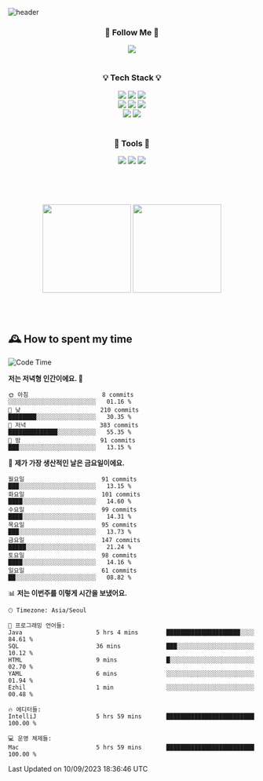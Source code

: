 ![header](https://capsule-render.vercel.app/api?type=waving&color=0:FFE29F,50:FFA99F,100:FF719A&height=300&fontAlignY=40&section=header&text=sung%20eun&fontSize=80&fontColor=FFFFFF)

<div align="center">
	<h3>🐹  Follow Me  🐹</h3>
	<a href="https://velog.io/@saeun05" target="_blank"><img src="https://img.shields.io/badge/Velog-20C997?style=flat&logo=velog&logoColor=white"/></a><br><br>
	<h3>💡  Tech Stack  💡</h3>
	<img src="https://img.shields.io/badge/Java-0078D4?style=flat"/>
	<img src="https://img.shields.io/badge/Spring-6DB33F?style=flat&logo=spring&logoColor=white"/>
	<img src="https://img.shields.io/badge/SpringBoot-6DB33F?style=flat&logo=springboot&logoColor=white"/><br>
	<img src="https://img.shields.io/badge/HTML5-E34F26?style=flat&logo=html5&logoColor=white"/>
	<img src="https://img.shields.io/badge/CSS3-1572B6?style=flat&logo=css3&logoColor=white"/>
	<img src="https://img.shields.io/badge/jQuery-0769AD?style=flat&logo=jquery&logoColor=white"/><br>
	<img src="https://img.shields.io/badge/MySQL-4479A1?style=flat&logo=mysql&logoColor=white"/>
	<img src="https://img.shields.io/badge/oracle-F80000?style=flat&logo=oracle&logoColor=white"/><br><br>
	<h3>🔦  Tools  🔦</h3>
	<img src="https://img.shields.io/badge/intelliJ IDEA-000000?style=flat&logo=intellijidea&logoColor=white"/>
	<img src="https://img.shields.io/badge/Notion-F9DC3E?style=flat&logo=notion&logoColor=white"/>
	<img src="https://img.shields.io/badge/Git-F05032?style=flat&logo=git&logoColor=white"/><br><br>
</div>

<br><br>

<div align="center">
  <img style="height:180px" src="https://github-readme-stats.vercel.app/api?username=sungeunn&show_icons=true&theme=omni&locale=kr"/>
  <img style="height:180px" src="https://github-readme-stats.vercel.app/api/top-langs/?username=sungeunn&theme=omni&layout=compact&locale=kr"/>
</div>

<br><br>

## 🕰 How to spent my time
<!--START_SECTION:waka-->
![Code Time](http://img.shields.io/badge/Code%20Time-162%20hrs%2034%20mins-blue)

**저는 저녁형 인간이에요. 🦉** 

```text
🌞 아침                     8 commits           ░░░░░░░░░░░░░░░░░░░░░░░░░   01.16 % 
🌆 낮　                     210 commits         ████████░░░░░░░░░░░░░░░░░   30.35 % 
🌃 저녁                     383 commits         ██████████████░░░░░░░░░░░   55.35 % 
🌙 밤　                     91 commits          ███░░░░░░░░░░░░░░░░░░░░░░   13.15 % 
```
📅 **제가 가장 생산적인 날은 금요일이에요.** 

```text
월요일                      91 commits          ███░░░░░░░░░░░░░░░░░░░░░░   13.15 % 
화요일                      101 commits         ████░░░░░░░░░░░░░░░░░░░░░   14.60 % 
수요일                      99 commits          ████░░░░░░░░░░░░░░░░░░░░░   14.31 % 
목요일                      95 commits          ███░░░░░░░░░░░░░░░░░░░░░░   13.73 % 
금요일                      147 commits         █████░░░░░░░░░░░░░░░░░░░░   21.24 % 
토요일                      98 commits          ████░░░░░░░░░░░░░░░░░░░░░   14.16 % 
일요일                      61 commits          ██░░░░░░░░░░░░░░░░░░░░░░░   08.82 % 
```


📊 **저는 이번주를 이렇게 시간을 보냈어요.** 

```text
🕑︎ Timezone: Asia/Seoul

💬 프로그래밍 언어들: 
Java                     5 hrs 4 mins        █████████████████████░░░░   84.61 % 
SQL                      36 mins             ███░░░░░░░░░░░░░░░░░░░░░░   10.12 % 
HTML                     9 mins              █░░░░░░░░░░░░░░░░░░░░░░░░   02.70 % 
YAML                     6 mins              ░░░░░░░░░░░░░░░░░░░░░░░░░   01.94 % 
Ezhil                    1 min               ░░░░░░░░░░░░░░░░░░░░░░░░░   00.48 % 

🔥 에디터들: 
IntelliJ                 5 hrs 59 mins       █████████████████████████   100.00 % 

💻 운영 체제들: 
Mac                      5 hrs 59 mins       █████████████████████████   100.00 % 
```


 Last Updated on 10/09/2023 18:36:46 UTC
<!--END_SECTION:waka-->
